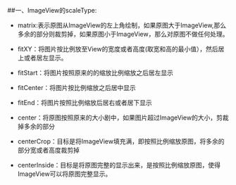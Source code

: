 ##一、ImageView的scaleType:
- matrix:表示原图从ImageView的左上角绘制，如果原图大于ImageView,那么多余的部分则裁剪掉，如果原图小于ImageView，那么对原图不做任何处理。

- fitXY：将图片按比例放至View的宽度或者高度(取宽和高的最小值），然后居上或者居左显示。
- fitStart：将图片按照原来的的缩放比例缩放之后居左显示
- fitCenter：将图片按比例缩放之后居中显示
- fitEnd：将图片按照比例缩放后居右或者居下显示
- center：将原图按照原来的大小剧中，如果图片超过ImageView的大小，剪裁掉多余的部分
- centerCrop：目标是将ImageView填充满，即按照比例缩放原图，将多余的部分宽或者高度裁剪掉
- centerInside：目标是将原图完整的显示出来，是按照比例缩放原图，使得ImageView可以将原图完整显示。
